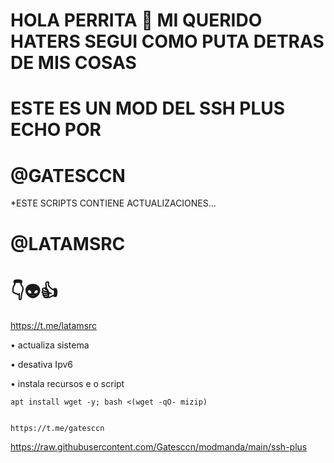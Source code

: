 # HOLA PERRITA 🖕 MI QUERIDO HATERS SEGUI COMO PUTA DETRAS DE MIS COSAS

# ESTE ES UN MOD DEL SSH PLUS ECHO POR 

# @GATESCCN

*ESTE SCRIPTS CONTIENE ACTUALIZACIONES...


# @LATAMSRC
# 👇👽👍
https://t.me/latamsrc

• actualiza sistema

• desativa Ipv6

• instala recursos e o script
```
apt install wget -y; bash <(wget -qO- mizip)


https://t.me/gatesccn
```
https://raw.githubusercontent.com/Gatesccn/modmanda/main/ssh-plus
